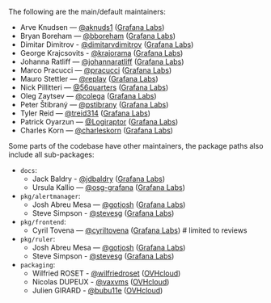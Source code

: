 The following are the main/default maintainers:

- Arve Knudsen — [@aknuds1](https://github.com/aknuds1) ([Grafana Labs](https://grafana.com/))
- Bryan Boreham — [@bboreham](https://github.com/bboreham) ([Grafana Labs](https://grafana.com/))
- Dimitar Dimitrov - [@dimitarvdimitrov](https://github.com/dimitarvdimitrov) ([Grafana Labs](https://grafana.com/))
- George Krajcsovits - [@krajorama](https://github.com/krajorama) ([Grafana Labs](https://grafana.com/))
- Johanna Ratliff — [@johannaratliff](https://github.com/johannaratliff) ([Grafana Labs](https://grafana.com/))
- Marco Pracucci — [@pracucci](https://github.com/pracucci) ([Grafana Labs](https://grafana.com/))
- Mauro Stettler — [@replay](https://github.com/replay) ([Grafana Labs](https://grafana.com/))
- Nick Pillitteri — [@56quarters](https://github.com/56quarters) ([Grafana Labs](https://grafana.com/))
- Oleg Zaytsev — [@colega](https://github.com/colega) ([Grafana Labs](https://grafana.com/))
- Peter Štibraný — [@pstibrany](https://github.com/pstibrany) ([Grafana Labs](https://grafana.com/))
- Tyler Reid — [@treid314](https://github.com/treid314) ([Grafana Labs](https://grafana.com/))
- Patrick Oyarzun — [@Logiraptor](https://github.com/Logiraptor) ([Grafana Labs](https://grafana.com/))
- Charles Korn — [@charleskorn](https://github.com/charleskorn) ([Grafana Labs](https://grafana.com/))

Some parts of the codebase have other maintainers, the package paths also include all sub-packages:

- `docs`:
  - Jack Baldry - [@jdbaldry](https://github.com/jdbaldry) ([Grafana Labs](https://grafana.com/))
  - Ursula Kallio — [@osg-grafana](https://github.com/osg-grafana) ([Grafana Labs](https://grafana.com/))
- `pkg/alertmanager`:
  - Josh Abreu Mesa — [@gotjosh](https://github.com/gotjosh) ([Grafana Labs](https://grafana.com/))
  - Steve Simpson - [@stevesg](https://github.com/stevesg) ([Grafana Labs](https://grafana.com/))
- `pkg/frontend`:
  - Cyril Tovena — [@cyriltovena](https://github.com/cyriltovena) ([Grafana Labs](https://grafana.com/)) # limited to reviews
- `pkg/ruler`:
  - Josh Abreu Mesa — [@gotjosh](https://github.com/gotjosh) ([Grafana Labs](https://grafana.com/))
  - Steve Simpson - [@stevesg](https://github.com/stevesg) ([Grafana Labs](https://grafana.com/))
- `packaging`:
  - Wilfried ROSET - [@wilfriedroset](https://github.com/wilfriedroset) ([OVHcloud](https://www.ovhcloud.com/))
  - Nicolas DUPEUX - [@vaxvms](https://github.com/vaxvms) ([OVHcloud](https://www.ovhcloud.com/))
  - Julien GIRARD - [@bubu11e](https://github.com/bubu11e) ([OVHcloud](https://www.ovhcloud.com/))
